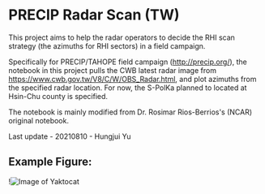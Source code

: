 # PRECIP Radar Scan (TW)

This project aims to help the radar operators to decide the RHI scan strategy (the azimuths for RHI sectors) in a field campaign.

Specifically for PRECIP/TAHOPE field campaign (http://precip.org/), the notebook in this project pulls the CWB latest radar image from https://www.cwb.gov.tw/V8/C/W/OBS_Radar.html, and plot azimuths from the specified radar location. For now, the S-PolKa planned to located at Hsin-Chu county is specified.

The notebook is mainly modified from Dr. Rosimar Rios-Berrios's (NCAR) original notebook.

Last update - 20210810 - Hungjui Yu

## Example Figure:

!![Image of Yaktocat](https://octodex.github.com/images/yaktocat.png)


